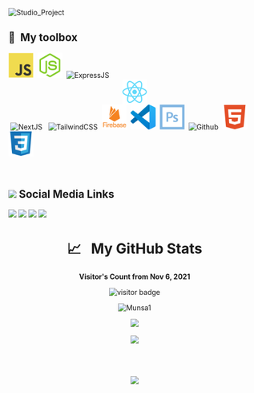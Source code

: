 ![Studio_Project](https://user-images.githubusercontent.com/81932478/233855157-6e24949f-52a8-4ab3-aa3c-2d73faf39d65.gif)





## 🧰 &nbsp;My toolbox

<img  src="https://raw.githubusercontent.com/devicons/devicon/1119b9f84c0290e0f0b38982099a2bd027a48bf1/icons/javascript/javascript-original.svg" alt="JavaScript" width="50" height="50"/> &nbsp;<img  src="https://raw.githubusercontent.com/devicons/devicon/1119b9f84c0290e0f0b38982099a2bd027a48bf1/icons/nodejs/nodejs-plain.svg" alt="NodeJS" width="50" height="50"/> &nbsp;<img  src="https://github.com/CyrisXD/CyrisXD/raw/master/assets/ExpressJS.png" alt="ExpressJS"/> &nbsp; <img  src="https://raw.githubusercontent.com/devicons/devicon/1119b9f84c0290e0f0b38982099a2bd027a48bf1/icons/react/react-original.svg" alt="ReactJS" width="50" height="50" style="margin:0 auto; display:block;"/> &nbsp;<img  src="https://github.com/CyrisXD/CyrisXD/raw/master/assets/NextJS.png" alt="NextJS"/> &nbsp; <img  src="https://github.com/CyrisXD/CyrisXD/raw/master/assets/TailwindCSS.png" alt="TailwindCSS"/> &nbsp;<img src="https://raw.githubusercontent.com/devicons/devicon/1119b9f84c0290e0f0b38982099a2bd027a48bf1/icons/firebase/firebase-plain-wordmark.svg" alt="Firebase" width="50" height="50"/> &nbsp;<img  src="https://raw.githubusercontent.com/devicons/devicon/1119b9f84c0290e0f0b38982099a2bd027a48bf1/icons/vscode/vscode-original.svg" alt="VSCode" width="50" height="50"/> &nbsp;<img  src="https://raw.githubusercontent.com/devicons/devicon/1119b9f84c0290e0f0b38982099a2bd027a48bf1/icons/photoshop/photoshop-line.svg" alt="Photoshop" width="50" height="50"/> &nbsp;<img  src="https://github.com/CyrisXD/CyrisXD/raw/master/assets/Github.png" alt="Github"/> &nbsp;<img  src="https://raw.githubusercontent.com/devicons/devicon/1119b9f84c0290e0f0b38982099a2bd027a48bf1/icons/html5/html5-plain.svg" alt="HTML5" width="50" height="50"/> &nbsp;<img  src="https://raw.githubusercontent.com/devicons/devicon/1119b9f84c0290e0f0b38982099a2bd027a48bf1/icons/css3/css3-original.svg" alt="CSS3" width="50" height="50"/>

&nbsp;


## <img height="40" src="https://raw.githubusercontent.com/innng/innng/master/assets/kyubey.gif"/> Social Media Links
[![](https://img.shields.io/badge/-linkedin-0073B1?style=flat-square)](https://www.linkedin.com/in/munsa-mibenge/)
[![](https://img.shields.io/badge/-twitter-1C9CEA?style=flat-square)](https://twitter.com/MibengeMunsa)
[![](https://img.shields.io/badge/-facebook-1877F2?style=flat-square)](https://web.facebook.com/munsa.mibenge.9/)
[![](https://img.shields.io/badge/-instagram-E4405F?style=flat-square)](https://www.instagram.com/munsa_mibenge)
 


<!--
**Munsa1/Munsa1** is a ✨ _special_ ✨ repository because its `README.md` (this file) appears on your GitHub profile.

Here are some ideas to get you started:

- 🔭 I’m currently working on ...
- 🌱 I’m currently learning ...
- 👯 I’m looking to collaborate on ...
- 🤔 I’m looking for help with ...
- 💬 Ask me about ...
- 📫 How to reach me: ...
- 😄 Pronouns: ...
- ⚡ Fun fact: ...
-->

<h1 align="center">📈  &nbsp; My GitHub Stats</h1>

<p align="center"><b>Visitor's Count from Nov 6, 2021</b></p>
<p align="center"><img src="https://profile-counter.glitch.me/%7BMunsa1%7D/count.svg" src alt="visitor badge"/></p>

<p align="center">
<img height="180em" src="https://github-readme-stats.vercel.app/api/top-langs/?username=Munsa1&hide=less,scss,hack&show_icons=true&theme=gotham&layout=compact&langs_count=8" alt="Munsa1" />
</p>

<p align="center" ><img src="https://github-readme-stats.vercel.app/api?username=Munsa1&count_private=true&count_public=true&show_icons=true&theme=gotham&include_all_commits=true">
</p> 

<p align="center" ><img src="https://github-readme-streak-stats.herokuapp.com?user=Munsa1&theme=gotham"></p>
<br>
<p align="center">
  <br>
    <img src="https://activity-graph.herokuapp.com/graph?username=Munsa1&theme=gotham&area=true">
</p>


